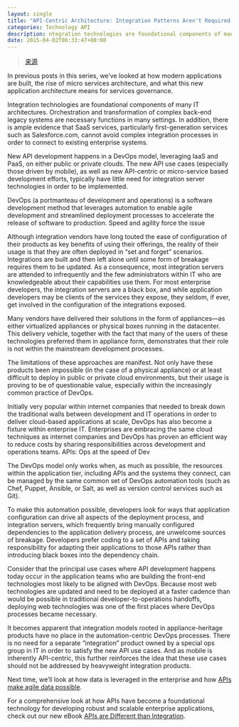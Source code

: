 ```yaml
---
layout: single
title: "API-Centric Architecture: Integration Patterns Aren't Required in the DevOps World"
categories: Technology API
description: ntegration technologies are foundational components of many IT architectures. Orchestration and transformation of complex back-end legacy systems are necessary functions in many settings.
date: 2015-04-02T06:33:47+00:00
---
```


> [来源][0]

In previous posts in this series, we’ve looked at how modern applications are built, the rise of micro services architecture, and what this new application architecture means for services governance.

Integration technologies are foundational components of many IT architectures. Orchestration and transformation of complex back-end legacy systems are necessary functions in many settings. In addition, there is ample evidence that SaaS services, particularly first-generation services such as Salesforce.com, cannot avoid complex integration processes in order to connect to existing enterprise systems.

New API development happens in a DevOps model, leveraging IaaS and PaaS, on either public or private clouds. The new API use cases (especially those driven by mobile), as well as new API-centric or micro-service based development efforts, typically have little need for integration server technologies in order to be implemented.

DevOps (a portmanteau of development and operations) is a software development method that leverages automation to enable agile development and streamlined deployment processes to accelerate the release of software to production.
Speed and agility force the issue

Although integration vendors have long touted the ease of configuration of their products as key benefits of using their offerings, the reality of their usage is that they are often deployed in “set and forget” scenarios. Integrations are built and then left alone until some form of breakage requires them to be updated. As a consequence, most integration servers are attended to infrequently and the few administrators within IT who are knowledgeable about their capabilities use them. For most enterprise developers, the integration servers are a black box, and while application developers may be clients of the services they expose, they seldom, if ever, get involved in the configuration of the integrations exposed.

Many vendors have delivered their solutions in the form of appliances—as either virtualized appliances or physical boxes running in the datacenter. This delivery vehicle, together with the fact that many of the users of these technologies preferred them in appliance form, demonstrates that their role is not within the mainstream development processes.

The limitations of these approaches are manifest. Not only have these products been impossible (in the case of a physical appliance) or at least difficult to deploy in public or private cloud environments, but their usage is proving to be of questionable value, especially within the increasingly common practice of DevOps.

Initially very popular within internet companies that needed to break down the traditional walls between development and IT operations in order to deliver cloud-based applications at scale, DevOps has also become a fixture within enterprise IT. Enterprises are embracing the same cloud techniques as internet companies and DevOps has proven an efficient way to reduce costs by sharing responsibilities across development and operations teams.
APIs: Ops at the speed of Dev

The DevOps model only works when, as much as possible, the resources within the application tier, including APIs and the systems they connect, can be managed by the same common set of DevOps automation tools (such as Chef, Puppet, Ansible, or Salt, as well as version control services such as Git).

To make this automation possible, developers look for ways that application configuration can drive all aspects of the deployment process, and integration servers, which frequently bring manually configured dependencies to the application delivery process, are unwelcome sources of breakage. Developers prefer coding to a set of APIs and taking responsibility for adapting their applications to those APIs rather than introducing black boxes into the dependency chain.

Consider that the principal use cases where API development happens today occur in the application teams who are building the front-end technologies most likely to be aligned with DevOps. Because most web technologies are updated and need to be deployed at a faster cadence than would be possible in traditional developer-to-operations handoffs, deploying web technologies was one of the first places where DevOps processes became necessary.

It becomes apparent that integration models rooted in appliance-heritage products have no place in the automation-centric DevOps processes. There is no need for a separate “integration” product owned by a special ops group in IT in order to satisfy the new API use cases. And as mobile is inherently API-centric, this further reinforces the idea that these use cases should not be addressed by heavyweight integration products.

Next time, we’ll look at how data is leveraged in the enterprise and how [APIs make agile data possible][1].

For a comprehensive look at how APIs have become a foundational technology for developing robust and scalable enterprise applications, check out our new eBook [APIs are Different than Integration][2].




[0]: https://blog.apigee.com/detail/api_centric_architecture_integration_patterns_arent_required_in_the_devops_world
[1]: https://blog.apigee.com/detail/api_centric_architecture_apis_make_agile_data_possible
[2]: https://pages.apigee.com/ebook-apis-are-different-than-integration-reg.html?utm_medium=blog&utm_campaign=eBook
